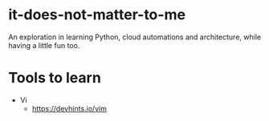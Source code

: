 # it-does-not-matter-to-me
An exploration in learning Python, cloud automations and architecture, while having a little fun too.


# Tools to learn

- Vi
    - https://devhints.io/vim

